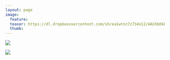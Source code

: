```yaml
---
layout: page
image:
  feature:
  teaser: https://dl.dropboxusercontent.com/sh/ea1wtnz7z734o12/AACKQdkBqaq91pF5lzjN0u5fa/luontokuvat/kes%C3%A4/5/DS24366-245px.jpg
  thumb:
---
```


[![](https://dl.dropboxusercontent.com/sh/ea1wtnz7z734o12/AAD9a985UZwXjUMg9YUvSZDIa/luontokuvat/kes%C3%A4/5/DS24367-800px.jpg)](https://dl.dropboxusercontent.com/sh/ea1wtnz7z734o12/AABvOQJtgQZokY71bOE9cg1Ca/luontokuvat/kes%C3%A4/5/DS24367.jpg)

[![](https://dl.dropboxusercontent.com/sh/ea1wtnz7z734o12/AAAPCrasY-gqXA2QppYiP7Mla/luontokuvat/kes%C3%A4/5/DS24366-800px.jpg)](https://dl.dropboxusercontent.com/sh/ea1wtnz7z734o12/AAAOPaqX1Sod89FdDCUEtPTRa/luontokuvat/kes%C3%A4/5/DS24366.jpg)
